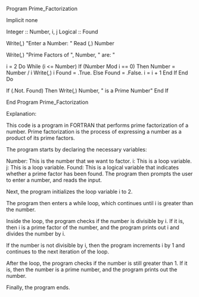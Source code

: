 Program Prime_Factorization

Implicit none

Integer :: Number, i, j
Logical :: Found

Write(*,*) "Enter a Number: "
Read (*,*) Number

Write(*,*) "Prime Factors of ", Number, " are: "

i = 2
Do While (i <= Number)
    If (Number Mod i == 0) Then
        Number = Number / i
        Write(*,*) i
        Found = .True.
    Else
        Found = .False.
        i = i + 1
    End If
End Do

If (.Not. Found) Then
    Write(*,*) Number, " is a Prime Number"
End If

End Program Prime_Factorization

Explanation:

This code is a program in FORTRAN that performs prime factorization of a number. Prime factorization is the process of expressing a number as a product of its prime factors.

The program starts by declaring the necessary variables:

Number: This is the number that we want to factor.
i: This is a loop variable.
j: This is a loop variable.
Found: This is a logical variable that indicates whether a prime factor has been found.
The program then prompts the user to enter a number, and reads the input.

Next, the program initializes the loop variable i to 2.

The program then enters a while loop, which continues until i is greater than the number.

Inside the loop, the program checks if the number is divisible by i. If it is, then i is a prime factor of the number, and the program prints out i and divides the number by i.

If the number is not divisible by i, then the program increments i by 1 and continues to the next iteration of the loop.

After the loop, the program checks if the number is still greater than 1. If it is, then the number is a prime number, and the program prints out the number.

Finally, the program ends.